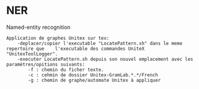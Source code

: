 # NER
Named-entity recognition

	Application de graphes Unitex sur tex:
		-deplacer/copier l'executable "LocatePattern.sh" dans le meme repertoire que 	l'executable des commandes UniteX "UnitexToolLogger".
		-executer LocatePattern.sh depuis son nouvel emplacement avec les paramètres/opitions suivants:
			-f : chemin du ficher texte.
			-c : cehmin de dossier Unitex-GramLab.*.*/French
			-g : chemin de graphe/automate Unitex à appliquer
				
 

